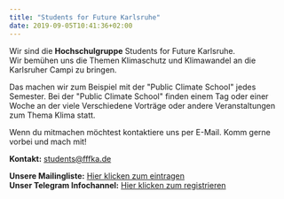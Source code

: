 ```yaml
---
title: "Students for Future Karlsruhe"
date: 2019-09-05T10:41:36+02:00
---
```

Wir sind die **Hochschulgruppe** Students for Future Karlsruhe.  
Wir bemühen uns die Themen Klimaschutz und Klimawandel an die Karlsruher Campi zu bringen.

Das machen wir zum Beispiel mit der "Public Climate School" jedes Semester. Bei der "Public Climate School" finden einem Tag oder einer Woche an der viele Verschiedene Vorträge oder andere Veranstaltungen zum Thema Klima statt.

Wenn du mitmachen möchtest kontaktiere uns per E-Mail. Komm gerne vorbei und mach mit!

**Kontakt:** [students@fffka.de](mailto:students@fffka.de)

**Unsere Mailingliste:** [Hier klicken zum eintragen](https://www.lists.kit.edu/sympa/subscribe/students-for-future)  
**Unser Telegram Infochannel:** [Hier klicken zum registrieren](http://t.me/studentsforfuture_ka)
